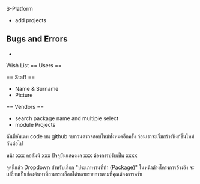 S-Platform
+ add projects

Bugs and Errors 
-
-



Wish List
== Users ==

== Staff ==
- Name & Surname
- Picture

== Vendors ==
- search package name and multiple select 
- module Projects



ฉันมีอัพเดท code บน github รบกวนตรวจสอบใหม่ทั้งหมดอีกครั้ง ก่อนเราจะเริ่มสร้างฟังก์ชั่นใหม่กันต่อไป





หน้า xxx คอลัมน์ xxx ปัจจุบันแสดงผล xxx ต้องการปรับเป็น xxxx

จุดนี้แล้ว Dropdown สำหรับเลือก "ประเภทงานที่ทำ (Package)" ในหน้าต่างโครงการอ้างอิง จะเปลี่ยนเป็นช่องค้นหาที่สามารถเลือกได้หลายรายการตามที่คุณต้องการครับ